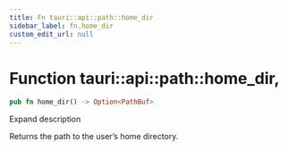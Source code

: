 ```yaml
---
title: Fn tauri::api::path::home_dir
sidebar_label: fn.home_dir
custom_edit_url: null
---
```


  # Function tauri::api::path::home_dir,

```rs
pub fn home_dir() -> Option<PathBuf>
```

Expand description

Returns the path to the user’s home directory.
  